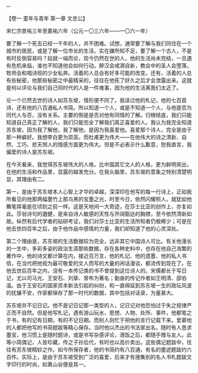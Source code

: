     一 

   【卷一 童年与青年 第一章 文忠公】

   宋仁宗景祐三年至嘉祐六年（公元一〇三六年——一〇六一年）

   要了解一个死去已经一千年的人，并不困难。试想，通常要了解与我们同住在一个城市的居民，或是了解一位市长的生活，实在嫌所知不足，要了解一个古人，不是有时反倒容易吗？姑就一端而论，现今仍然在世的人，他的生活尚未完结，一旦遇有危机来临，谁也不知道他会如何行动。醉汉会戒酒自新，教会中的圣人会堕落，牧师会和唱诗班的少女私奔。活着的人总会有好多可能的改变。还有，活着的人总有些秘密，他那些秘密之中最精采的，往往在他死了好久之后才会泄露出来。这就是何以评论与我们自己同时代的人是一件难事，因为他的生活离我们太近了。

   论一个已然去世的诗人如苏东坡，情形便不同了。我读过他的札记，他的七百首诗，还有他的八百通私人书简。所以知道一个人，或是不知道一个人，与他是否为同代人与否，没有关系。主要的倒是是否对他有同情的了解。归根结底，我们只能知道自己真正了解的人，我们只能完全了解我们真正喜爱的人。我认为我完全知道苏东坡，因为我了解他，我了解他，是因为我喜爱他。喜爱那个诗人，完全是由于那一种癖好。我想李白更为崇高，而杜甫更为伟大——在他伟大的诗之清新、自然、工巧、悲天悯人的情感方面更为伟大。但是不必表示什么歉意，恕我直言，我偏爱的诗人是苏东坡。

   在今天看来，我觉得苏东坡伟大的人格，比中国其它文人的人格，更为鲜明突出，在他的生活和作品里，显露的越发充分。在我头脑里，苏东坡的意象之特别清楚明显，其理由有二。

   第一，是由于苏东坡本人心智上才华的卓越，深深印在他写的每一行诗上，正如我所看见的他那两幅墨竹上那乌黑的宝墨之光，时至今日，依然闪耀照人，就犹如他蘸笔挥毫是在顷刻之前一样。这是天地间一大奇迹，在莎士比亚的创作上，亦复如此。莎翁诗句的遒健，是来自诗人敏感的天性与开阔豁达的胸襟，至今依然清新如故。纵然有后代学者的钻研考证，我们对莎士比亚的生活所知者仍极稀少；可是在他去世四百年之后，由于他作品中感情的力量，我们却知道了他的心灵深处。

   第二个理由是，苏东坡的生活数据较为完全，远非其它中国诗人可比。有关他漫长的一生中，多彩多姿的政治生涯那些数据，存在各种史料中，也存在他自己浩繁的著作中，他的诗文都计算在内，接近百万言，他的札记、他的遗墨、他的私人书信，在当代把他视为最可敬爱的文人而写的大量的闲话漫谈，都流传到现在了。在他去世后百年之内，没有一本传记类的书不曾提到这位诗人的。宋儒都长于写日记，尤以司马光、王安石、刘挚、曾布为著名；勤奋的传记作者如王明清、邵伯温。由于王安石的国家资本新法引起的纠纷，和一直绵延到苏东坡一生的政坛风波的扰攘不安，作家都保存了那一时代的数据，其中包括对话录，为量甚大。

   苏东坡并不记日记。他不是记日记那一类型的人，记日记对他恐怕过于失之规律严正而不自然。但是他写札记，遇有游山玩水、思想、人物、处所、事件，他都笔之于书，有的记有日期，有的不记日期。而别人则忙于把他的言行记载下来。爱慕他的人都把他写的书简题跋等精心保存。当时他以杰出的书法家出名，随时有人恳求墨宝，他习惯上是随时题诗，或是书写杂感评论，酒饭之后，都随手赠与友人。此等小简偶记，人皆珍藏，传之子孙后代，有时也以高价卖出。这些偶记题跋中，往往有苏东坡精妙之作。如今所保存者，他的书简约有八百通，有名的墨迹题跋约六百件。实际上，是由于苏东坡受到广泛的喜爱，后来才有搜集别的名人书札题跋文字印行的时尚，如黄山谷便是其一。

